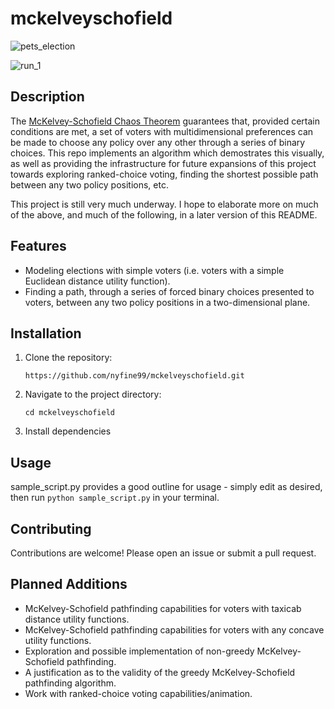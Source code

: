 # mckelveyschofield

![pets_election](https://github.com/user-attachments/assets/66834c4c-b68e-4000-953d-8683cc284afe)

![run_1](https://github.com/user-attachments/assets/02606108-7236-42b9-b1e4-841a8c6247be)

## Description

The [McKelvey-Schofield Chaos Theorem](https://en.wikipedia.org/wiki/McKelvey%E2%80%93Schofield_chaos_theorem) guarantees that, provided certain conditions are met, a set of voters with multidimensional preferences can be made to choose any policy over any other through a series of binary choices. This repo implements an algorithm which demostrates this visually, as well as providing the infrastructure for future expansions of this project towards exploring ranked-choice voting, finding the shortest possible path between any two policy positions, etc.

This project is still very much underway. I hope to elaborate more on much of the above, and much of the following, in a later version of this README.

## Features

- Modeling elections with simple voters (i.e. voters with a simple Euclidean distance utility function).
- Finding a path, through a series of forced binary choices presented to voters, between any two policy positions in a two-dimensional plane.

## Installation

1. Clone the repository:
   ```
   https://github.com/nyfine99/mckelveyschofield.git
   ```
2. Navigate to the project directory:
   ```
   cd mckelveyschofield
   ```
3. Install dependencies

## Usage

sample_script.py provides a good outline for usage - simply edit as desired, then run `python sample_script.py` in your terminal. 

## Contributing

Contributions are welcome! Please open an issue or submit a pull request.

## Planned Additions

- McKelvey-Schofield pathfinding capabilities for voters with taxicab distance utility functions.
- McKelvey-Schofield pathfinding capabilities for voters with any concave utility functions.
- Exploration and possible implementation of non-greedy McKelvey-Schofield pathfinding.
- A justification as to the validity of the greedy McKelvey-Schofield pathfinding algorithm.
- Work with ranked-choice voting capabilities/animation.
